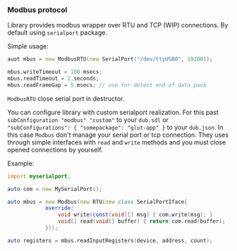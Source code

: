 ### Modbus protocol

Library provides modbus wrapper over RTU and TCP (WIP) connections.
By default using `serialport` package.

Simple usage:

```d
auot mbus = new ModbusRTU(new SerialPort("/dev/ttyUSB0", 19200));

mbus.writeTimeout = 100.msecs;
mbus.readTimeout = 2.seconds;
mbus.readFrameGap = 5.msecs; // use for detect end of data pack
```

`ModbusRTU` close serial port in destructor.

You can configure library with custom serialport realization.
For this past `subConfiguration "modbus" "custom"` to your `dub.sdl`
or `"subConfigurations": { "somepackage": "glut-app" }` to your `dub.json`.
In this case `Modbus` don't manage your serial port or tcp connection.
They uses through simple interfaces with `read` and `write` methods and
you must close opened connections by yourself.

Example:

```d
import myserialport;

auto com = new MySerialPort();

auto mbus = new Modbus(new RTU(new class SerialPortIface{
            override:
                void write(const(void)[] msg) { com.write(msg); }
                void[] read(void[] buffer) { return com.read(buffer); }
            }));

auto registers = mbus.readInputRegisters(device, address, count);
```